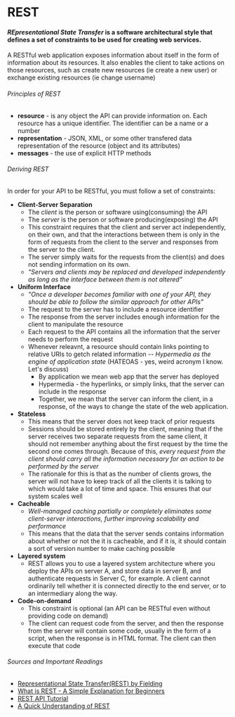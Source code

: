 # REST
#### _REpresentational State Transfer_ is a software architectural style that defines a set of constraints to be used for creating web services. 

A RESTful web application exposes information about itself in the form of information about its resources. It also enables the client to take actions on those resources, such as create new resources (ie create a new user) or exchange existing resources (ie change username)

###### Principles of REST
* __resource__ - is any object the API can provide information on. Each resource has a unique identifier. The identifier can be a name or a number
* __representation__ - JSON, XML, or some other transfered data representation of the resource (object and its attributes)
* __messages__ - the use of explicit HTTP methods 

###### Deriving REST 
In order for your API to be RESTful, you must follow a set of constraints: 
* __Client-Server Separation__
	* The _client_ is the person or software using(consuming) the API
	* The _server_ is the person or software producing(exposing) the API
	* This constraint requires that the client and server act independently, on their own, and that the interactions between them is only in the form of requests from the client to the server and responses from the server to the client. 
	* The server simply waits for the requests from the client(s) and does not sending information on its own. 
	* _"Servers and clients may be replaced and developed independently as long as the interface between them is not altered"_
* __Uniform Interface__
	* _"Once a developer becomes familiar with one of your API, they should be able to follow the similar approach for other APIs"_
	* The request to the server has to include a resource identifier
	* The response from the server includes enough information for the client to manipulate the resource 
	* Each request to the API contains all the information that the server needs to perform the request
	* Whenever releavnt, a resource should contain links pointing to relative URIs to getch related information -- _Hypermedia as the engine of application state_ (HATEOAS - yes, weird acronym I know. Let's discuss) 
		* By application we mean web app that the server has deployed 
		* Hypermedia - the hyperlinks, or simply links, that the server can include in the response 
		* Together, we mean that the server can inform the client, in a response, of the ways to change the state of the web application. 
* __Stateless__
	* This means that the server does not keep track of prior requests
	* Sessions should be stored entirely by the client, meaning that if the server receives two separate requests from the same client, it should not remember anything about the first request by the time the second one comes through. Because of this, _every request from the client should carry all the information necessary for an action to be performed by the server_
	* The rationale for this is that as the number of clients grows, the server will not have to keep track of all the clients it is talking to which would take a lot of time and space. This ensures that our system scales well 
* __Cacheable__
	* _Well-managed caching partially or completely eliminates some client-server interactions, further improving scalability and performance_
	* This means that the data that the server sends contains information about whether or not the it is cacheable, and if it is, it should contain a sort of version number to make caching possible
* __Layered system__
	* REST allows you to use a layered system architecture where you deploy the APIs on server A, and store data in server B, and authenticate requests in Server C, for example. A client cannot ordinarily tell whether it is connected directly to the end server, or to an intermediary along the way. 
* __Code-on-demand__ 
	* This constraint is optional (an API can be RESTful even without providing code on demand)
	* The client can request code from the server, and then the response from the server will contain some code, usually in the form of a script, when the response is in HTML format. The client can then execute that code
	


###### Sources and Important Readings 
* [Representational State Transfer(REST) by Fielding](https://www.ics.uci.edu/~fielding/pubs/dissertation/rest_arch_style.htm)
* [What is REST - A Simple Explanation for Beginners](https://medium.com/extend/what-is-rest-a-simple-explanation-for-beginners-part-1-introduction-b4a072f8740f)
* [REST API Tutorial](restfulapi.net/)
* [A Quick Understanding of REST](https://scotch.io/bar-talk/a-quick-understanding-of-rest)